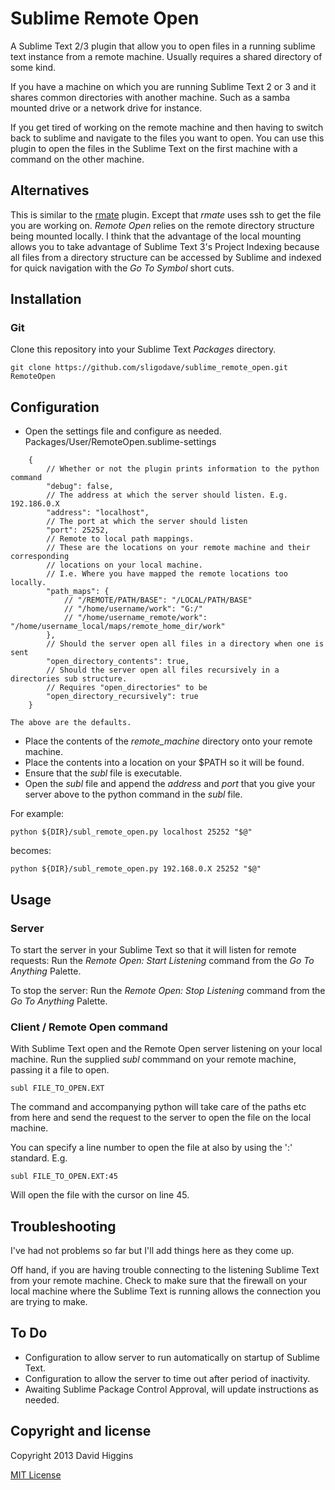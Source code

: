 Sublime Remote Open
===================

A Sublime Text 2/3 plugin that allow you to open files in a running sublime text instance from a remote machine.
Usually requires a shared directory of some kind.

If you have a machine on which you are running Sublime Text 2 or 3 and it shares common directories with another machine.
Such as a samba mounted drive or a network drive for instance.

If you get tired of working on the remote machine and then having to switch back to sublime and navigate to the files you want to open. You can use this plugin to open the files in the Sublime Text on the first machine with a command on the other machine.

## Alternatives

This is similar to the [rmate](http://canadian-fury.com/2012/06/26/using-textmate-2-s-rmate-with-sublime-text-2/) plugin. Except that *rmate* uses ssh to get the file you are working on. *Remote Open* relies on the remote directory structure being mounted locally. I think that the advantage of the local mounting allows you to take advantage of Sublime Text 3's Project Indexing because all files from a directory structure can be accessed by Sublime and indexed for quick navigation with the *Go To Symbol* short cuts.

## Installation

### Git

Clone this repository into your Sublime Text *Packages* directory.

    git clone https://github.com/sligodave/sublime_remote_open.git RemoteOpen

## Configuration

* Open the settings file and configure as needed.
    Packages/User/RemoteOpen.sublime-settings
```
	{
		// Whether or not the plugin prints information to the python command
		"debug": false,
		// The address at which the server should listen. E.g. 192.186.0.X
		"address": "localhost",
		// The port at which the server should listen
		"port": 25252,
		// Remote to local path mappings.
		// These are the locations on your remote machine and their corresponding
		// locations on your local machine.
		// I.e. Where you have mapped the remote locations too locally.
		"path_maps": {
			// "/REMOTE/PATH/BASE": "/LOCAL/PATH/BASE"
			// "/home/username/work": "G:/"
			// "/home/username_remote/work": "/home/username_local/maps/remote_home_dir/work"
		},
		// Should the server open all files in a directory when one is sent
		"open_directory_contents": true,
		// Should the server open all files recursively in a directories sub structure.
		// Requires "open_directories" to be
		"open_directory_recursively": true
	}
```
	The above are the defaults.

* Place the contents of the *remote_machine* directory onto your remote machine.
* Place the contents into a location on your $PATH so it will be found.
* Ensure that the *subl* file is executable.
* Open the *subl* file and append the *address* and *port* that you give your server above to the python command in the *subl* file.

For example:

    python ${DIR}/subl_remote_open.py localhost 25252 "$@"

becomes:

    python ${DIR}/subl_remote_open.py 192.168.0.X 25252 "$@"

## Usage

### Server

To start the server in your Sublime Text so that it will listen for remote requests:
Run the *Remote Open: Start Listening* command from the *Go To Anything* Palette.

To stop the server:
Run the *Remote Open: Stop Listening* command from the *Go To Anything* Palette.

### Client / Remote Open command

With Sublime Text open and the Remote Open server listening on your local machine.
Run the supplied *subl* commmand on your remote machine, passing it a file to open.

    subl FILE_TO_OPEN.EXT

The command and accompanying python will take care of the paths etc from here and
send the request to the server to open the file on the local machine.

You can specify a line number to open the file at also by using the ':' standard.
E.g.

    subl FILE_TO_OPEN.EXT:45

Will open the file with the cursor on line 45.

## Troubleshooting

I've had not problems so far but I'll add things here as they come up.

Off hand, if you are having trouble connecting to the listening Sublime Text from your remote machine. Check to make sure that the firewall on your local machine where the Sublime Text is running allows the connection you are trying to make.

## To Do

* Configuration to allow server to run automatically on startup of Sublime Text.
* Configuration to allow the server to time out after period of inactivity.
* Awaiting Sublime Package Control Approval, will update instructions as needed.

## Copyright and license
Copyright 2013 David Higgins

[MIT License](LICENSE-MIT)







